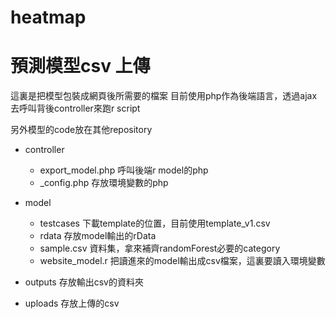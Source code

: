 # heatmap

# 預測模型csv 上傳

這裏是把模型包裝成網頁後所需要的檔案
目前使用php作為後端語言，透過ajax去呼叫背後controller來跑r script

另外模型的code放在其他repository

- controller
  - export_model.php
  呼叫後端r model的php
  - _config.php
  存放環境變數的php

- model
  - testcases
  下載template的位置，目前使用template_v1.csv
  - rdata
  存放model輸出的rData
  - sample.csv
  資料集，拿來補齊randomForest必要的category
  - website_model.r
  把讀進來的model輸出成csv檔案，這裏要讀入環境變數

- outputs
  存放輸出csv的資料夾

- uploads
  存放上傳的csv  

